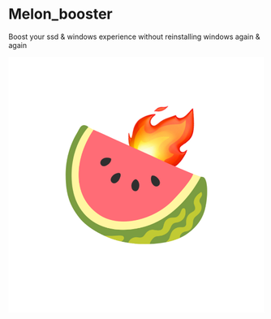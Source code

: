 # Melon_booster
 Boost your ssd & windows experience without reinstalling windows again & again
<p align="center">
  <img src="https://github.com/watermelonvault/Melon_booster/blob/main/pics/Melon.jpg"/>
</p>

